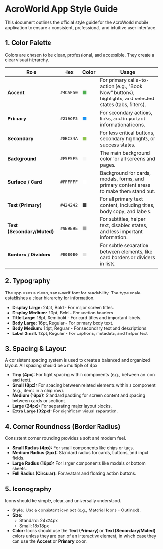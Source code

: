 # AcroWorld App Style Guide

This document outlines the official style guide for the AcroWorld mobile application to ensure a consistent, professional, and intuitive user interface.

## 1. Color Palette

Colors are chosen to be clean, professional, and accessible. They create a clear visual hierarchy.

| Role                      | Hex       | Color                               | Usage                                                                                             |
| ------------------------- | --------- | ----------------------------------- | ------------------------------------------------------------------------------------------------- |
| **Accent**                | `#4CAF50` | <span style="color:#4CAF50">■</span> | For primary calls-to-action (e.g., "Book Now" buttons), highlights, and selected states (tabs, filters). |
| **Primary**               | `#2196F3` | <span style="color:#2196F3">■</span> | For secondary actions, links, and important informational icons.                                  |
| **Secondary**             | `#8BC34A` | <span style="color:#8BC34A">■</span> | For less critical buttons, secondary highlights, or success states.                               |
| **Background**            | `#F5F5F5` | <span style="color:#F5F5F5">■</span> | The main background color for all screens and pages.                                              |
| **Surface / Card**        | `#FFFFFF` | <span style="color:#FFFFFF">■</span> | Background for cards, modals, forms, and primary content areas to make them stand out.            |
| **Text (Primary)**        | `#424242` | <span style="color:#424242">■</span> | For all primary text content, including titles, body copy, and labels.                            |
| **Text (Secondary/Muted)**| `#9E9E9E` | <span style="color:#9E9E9E">■</span> | For subtitles, helper text, disabled states, and less important information.                      |
| **Borders / Dividers**    | `#E0E0E0` | <span style="color:#E0E0E0">■</span> | For subtle separation between elements, like card borders or dividers in lists.                   |

## 2. Typography

The app uses a clean, sans-serif font for readability. The type scale establishes a clear hierarchy for information.

*   **Display Large:** 24pt, Bold - For major screen titles.
*   **Display Medium:** 20pt, Bold - For section headers.
*   **Title Large:** 18pt, Semibold - For card titles and important labels.
*   **Body Large:** 16pt, Regular - For primary body text.
*   **Body Medium:** 14pt, Regular - For secondary text and descriptions.
*   **Label Small:** 12pt, Regular - For captions, metadata, and helper text.

## 3. Spacing & Layout

A consistent spacing system is used to create a balanced and organized layout. All spacing should be a multiple of 4px.

*   **Tiny (4px):** For tight spacing within components (e.g., between an icon and text).
*   **Small (8px):** For spacing between related elements within a component (e.g., items in a chip row).
*   **Medium (16px):** Standard padding for screen content and spacing between cards or sections.
*   **Large (24px):** For separating major layout blocks.
*   **Extra Large (32px):** For significant visual separation.

## 4. Corner Roundness (Border Radius)

Consistent corner rounding provides a soft and modern feel.

*   **Small Radius (4px):** For small components like chips or tags.
*   **Medium Radius (8px):** Standard radius for cards, buttons, and input fields.
*   **Large Radius (16px):** For larger components like modals or bottom sheets.
*   **Full Radius (Circular):** For avatars and floating action buttons.

## 5. Iconography

Icons should be simple, clear, and universally understood.

*   **Style:** Use a consistent icon set (e.g., Material Icons - Outlined).
*   **Size:**
    *   Standard: 24x24px
    *   Small: 18x18px
*   **Color:** Icons should use the **Text (Primary)** or **Text (Secondary/Muted)** colors unless they are part of an interactive element, in which case they can use the **Accent** or **Primary** color.

